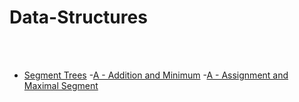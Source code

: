 # Data-Structures
<br></br>
- [Segment Trees](https://github.com/minionly/Segment-Tree)
  -[A - Addition and Minimum](https://github.com/minionly/Segment-Tree/blob/main/A%20-%20Addition%20and%20Minimum)
  -[A - Assignment and Maximal Segment](https://github.com/minionly/Segment-Tree/blob/main/A%20-%20Assignment%20and%20Maximal%20Segment)
  
